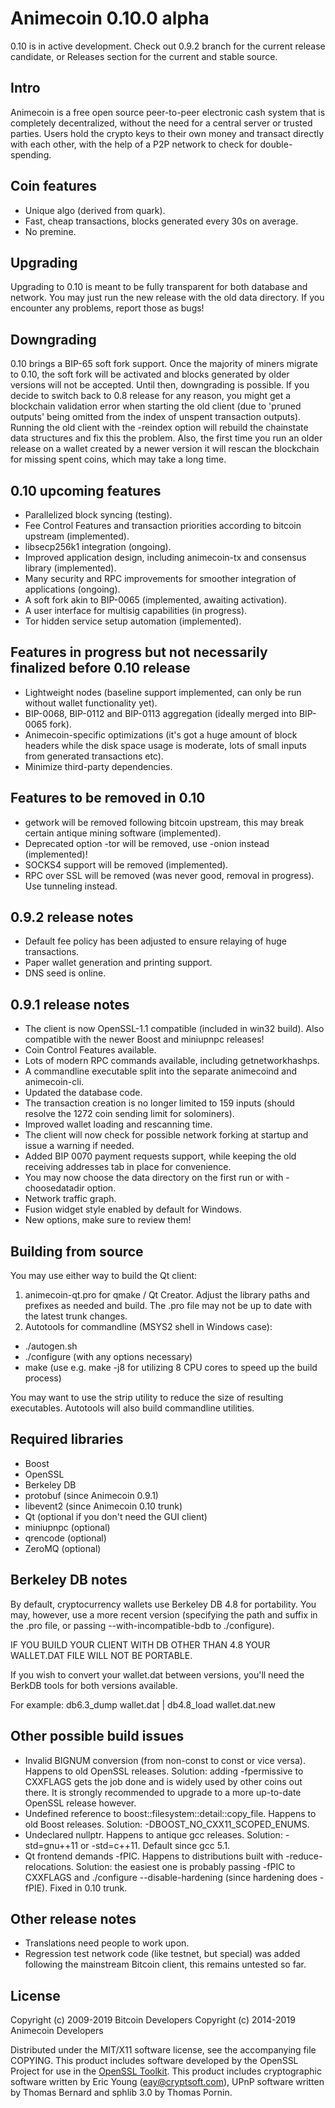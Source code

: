 Animecoin 0.10.0 alpha
====================
0.10 is in active development. Check out 0.9.2 branch for the current release candidate, or Releases section for the current and stable source.

Intro
---------------------
Animecoin is a free open source peer-to-peer electronic cash system that is completely decentralized, without the need for a central server or trusted parties. Users hold the crypto keys to their own money and transact directly with each other, with the help of a P2P network to check for double-spending.

Coin features
---------------------
- Unique algo (derived from quark).
- Fast, cheap transactions, blocks generated every 30s on average.
- No premine.

Upgrading
---------------------
Upgrading to 0.10 is meant to be fully transparent for both database and network. You may just run the new release with the old data directory.
If you encounter any problems, report those as bugs!

Downgrading
---------------------
0.10 brings a BIP-65 soft fork support. Once the majority of miners migrate to 0.10, the soft fork will be activated and blocks generated by older versions will not be accepted. Until then, downgrading is possible.
If you decide to switch back to 0.8 release for any reason, you might get a blockchain validation error when starting the old client (due to 'pruned outputs' being omitted from the index of unspent transaction outputs). Running the old client with the -reindex option will rebuild the chainstate data structures and fix this the problem.
Also, the first time you run an older release on a wallet created by a newer version it will rescan the blockchain for missing spent coins, which may take a long time.

0.10 upcoming features
---------------------
- Parallelized block syncing (testing).
- Fee Control Features and transaction priorities according to bitcoin upstream (implemented).
- libsecp256k1 integration (ongoing).
- Improved application design, including animecoin-tx and consensus library (implemented).
- Many security and RPC improvements for smoother integration of applications (ongoing).
- A soft fork akin to BIP-0065 (implemented, awaiting activation).
- A user interface for multisig capabilities (in progress).
- Tor hidden service setup automation (implemented).

Features in progress but not necessarily finalized before 0.10 release
---------------------
- Lightweight nodes (baseline support implemented, can only be run without wallet functionality yet).
- BIP-0068, BIP-0112 and BIP-0113 aggregation (ideally merged into BIP-0065 fork).
- Animecoin-specific optimizations (it's got a huge amount of block headers while the disk space usage is moderate, lots of small inputs from generated transactions etc).
- Minimize third-party dependencies.

Features to be removed in 0.10
---------------------
- getwork will be removed following bitcoin upstream, this may break certain antique mining software (implemented).
- Deprecated option -tor will be removed, use -onion instead (implemented)!
- SOCKS4 support will be removed (implemented).
- RPC over SSL will be removed (was never good, removal in progress). Use tunneling instead.

0.9.2 release notes
---------------------
- Default fee policy has been adjusted to ensure relaying of huge transactions.
- Paper wallet generation and printing support.
- DNS seed is online.

0.9.1 release notes
---------------------
- The client is now OpenSSL-1.1 compatible (included in win32 build). Also compatible with the newer Boost and miniupnpc releases!
- Coin Control Features available.
- Lots of modern RPC commands available, including getnetworkhashps.
- A commandline executable split into the separate animecoind and animecoin-cli.
- Updated the database code.
- The transaction creation is no longer limited to 159 inputs (should resolve the 1272 coin sending limit for solominers).
- Improved wallet loading and rescanning time.
- The client will now check for possible network forking at startup and issue a warning if needed.
- Added BIP 0070 payment requests support, while keeping the old receiving addresses tab in place for convenience.
- You may now choose the data directory on the first run or with -choosedatadir option.
- Network traffic graph.
- Fusion widget style enabled by default for Windows.
- New options, make sure to review them!

Building from source
---------------------
You may use either way to build the Qt client:
1. animecoin-qt.pro for qmake / Qt Creator. Adjust the library paths and prefixes as needed and build.
The .pro file may not be up to date with the latest trunk changes.
2. Autotools for commandline (MSYS2 shell in Windows case):
 - ./autogen.sh
 - ./configure (with any options necessary)
 - make (use e.g. make -j8 for utilizing 8 CPU cores to speed up the build process)

You may want to use the strip utility to reduce the size of resulting executables.
Autotools will also build commandline utilities.

Required libraries
---------------------
- Boost
- OpenSSL
- Berkeley DB
- protobuf (since Animecoin 0.9.1)
- libevent2 (since Animecoin 0.10 trunk)
- Qt (optional if you don't need the GUI client)
- miniupnpc (optional)
- qrencode (optional)
- ZeroMQ (optional)

Berkeley DB notes
---------------------
By default, cryptocurrency wallets use Berkeley DB 4.8 for portability.
You may, however, use a more recent version (specifying the path and suffix in the .pro file, or passing --with-incompatible-bdb to ./configure).

IF YOU BUILD YOUR CLIENT WITH DB OTHER THAN 4.8 YOUR WALLET.DAT FILE WILL NOT BE PORTABLE.

If you wish to convert your wallet.dat between versions, you'll need the BerkDB tools for both versions available.

For example: db6.3_dump wallet.dat | db4.8_load wallet.dat.new

Other possible build issues
---------------------
- Invalid BIGNUM conversion (from non-const to const or vice versa). Happens to old OpenSSL releases.
Solution: adding -fpermissive to CXXFLAGS gets the job done and is widely used by other coins out there. It is strongly recommended to upgrade to a more up-to-date OpenSSL release however.
- Undefined reference to boost::filesystem::detail::copy_file. Happens to old Boost releases.
Solution: -DBOOST_NO_CXX11_SCOPED_ENUMS.
- Undeclared nullptr. Happens to antique gcc releases.
Solution: -std=gnu++11 or -std=c++11. Default since gcc 5.1.
- Qt frontend demands -fPIC. Happens to distributions built with -reduce-relocations.
Solution: the easiest one is probably passing -fPIC to CXXFLAGS and ./configure --disable-hardening (since hardening does -fPIE). Fixed in 0.10 trunk.

Other release notes
---------------------
- Translations need people to work upon.
- Regression test network code (like testnet, but special) was added following the mainstream Bitcoin client, this remains untested so far.

License
---------------------
Copyright (c) 2009-2019 Bitcoin Developers
Copyright (c) 2014-2019 Animecoin Developers

Distributed under the MIT/X11 software license, see the accompanying file COPYING.
This product includes software developed by the OpenSSL Project for use in the [OpenSSL Toolkit](http://www.openssl.org/).
This product includes cryptographic software written by Eric Young ([eay@cryptsoft.com](mailto:eay@cryptsoft.com)), UPnP software written by Thomas Bernard and sphlib 3.0 by Thomas Pornin.
